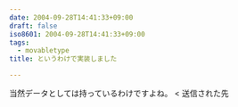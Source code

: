 ```yaml
---
date: 2004-09-28T14:41:33+09:00
draft: false
iso8601: 2004-09-28T14:41:33+09:00
tags:
  - movabletype
title: というわけで実装しました

---
```


当然データとしては持っているわけですよね。 < 送信された先
